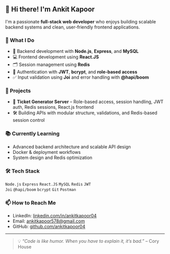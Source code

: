 ## 👋 Hi there! I'm Ankit Kapoor

I'm a passionate **full-stack web developer** who enjoys building scalable backend systems and clean, user-friendly frontend applications.

### 💼 What I Do
- 🔧 Backend development with **Node.js**, **Express**, and **MySQL**
- 💻 Frontend development using **React.JS**
- 🗂 Session management using **Redis**
- 🔐 Authentication with **JWT**, **bcrypt**, and **role-based access**
- ✅ Input validation using **Joi** and error handling with **@hapi/boom**

### 🚀 Projects
- 🧾 **Ticket Generator Server** – Role-based access, session handling, JWT auth, Redis sessions, React.js frontend
- 🛠️ Building APIs with modular structure, validations, and Redis-based session control

### 📚 Currently Learning
- Advanced backend architecture and scalable API design  
- Docker & deployment workflows  
- System design and Redis optimization  

### 🛠️ Tech Stack
`Node.js` `Express` `React.JS` `MySQL` `Redis` `JWT`  
`Joi` `@hapi/boom` `bcrypt` `Git` `Postman`

### 📫 How to Reach Me
- LinkedIn: [linkedin.com/in/ankitkapoor04](https://www.linkedin.com/in/ankitkapoor04/)
- Email: ankitkapoor578@gmail.com 
- GitHub: [github.com/ankitkapoor04](https://github.com/ankitkapoor04)

---

> 💡 *“Code is like humor. When you have to explain it, it’s bad.”* – Cory House
